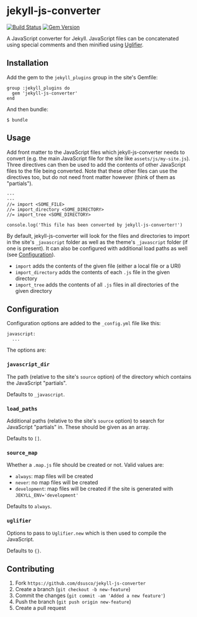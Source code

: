 # jekyll-js-converter

[![Build Status](https://travis-ci.com/dsusco/jekyll-js-converter.svg?branch=main)](https://travis-ci.com/dsusco/jekyll-js-converter) [![Gem Version](https://badge.fury.io/rb/jekyll-js-converter.svg)](https://badge.fury.io/rb/jekyll-js-converter)

A JavaScript converter for Jekyll. JavaScript files can be concatenated using special comments and then minified using [Uglifier](https://github.com/lautis/uglifier).

## Installation

Add the gem to the `jekyll_plugins` group in the site's Gemfile:

    group :jekyll_plugins do
      gem 'jekyll-js-converter'
    end

And then bundle:

    $ bundle

## Usage

Add front matter to the JavaScript files which jekyll-js-converter needs to convert (e.g. the main JavaScript file for the site like `assets/js/my-site.js`). Three directives can then be used to add the contents of other JavaScript files to the file being converted. Note that these other files can use the directives too, but do not need front matter however (think of them as "partials").

    ---
    ---
    //= import <SOME_FILE>
    //= import_directory <SOME_DIRECTORY>
    //= import_tree <SOME_DIRECTORY>

    console.log('This file has been converted by jekyll-js-converter!')

By default, jekyll-js-converter will look for the files and directories to import in the site's `_javascript` folder as well as the theme's `_javascript` folder (if one is present). It can also be configured with additional load paths as well (see [Configuration](#configuration)).

  * `import` adds the contents of the given file (either a local file or a URI)
  * `import_directory` adds the contents of each `.js` file in the given directory
  * `import_tree` adds the contents of all `.js` files in all directories of the given directory

## Configuration

Configuration options are added to the `_config.yml` file like this:

    javascript:
      ...

The options are:

### `javascript_dir`

The path (relative to the site's `source` option) of the directory which contains the JavaScript "partials".

Defaults to `_javascript`.

### `load_paths`

Additional paths (relative to the site's `source` option) to search for JavaScript "partials" in. These should be given as an array.

Defaults to `[]`.

### `source_map`

Whether a `.map.js` file should be created or not. Valid values are:

  * `always`:  map files will be created
  * `never`:  no map files will be created
  * `development`:  map files will be created if the site is generated with `JEKYLL_ENV='development'`

Defaults to `always`.

### `uglifier`

Options to pass to `Uglifier.new` which is then used to compile the JavaScript.

Defaults to `{}`.

## Contributing

1. Fork `https://github.com/dsusco/jekyll-js-converter`
2. Create a branch (`git checkout -b new-feature`)
3. Commit the changes (`git commit -am 'Added a new feature'`)
4. Push the branch (`git push origin new-feature`)
5. Create a pull request
